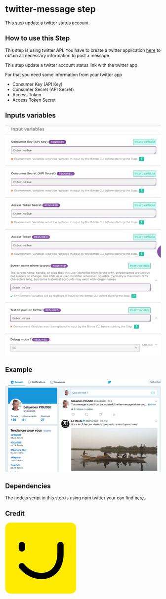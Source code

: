 # twitter-message step

This step update a twitter status account.

## How to use this Step

This step is using twitter API. You have to create a twitter application [here](https://apps.twitter.com/) to obtain all necessary information to post a message.

This step update a twitter account status link with the twitter app.

For that you need some information from your twitter app
* Consumer Key (API Key)
* Consumer Secret (API Secret)
* Access Token
* Access Token Secret

## Inputs variables

![inputs1](docs/twitter-input-variable-1.png)
![inputs2](docs/twitter-input-variable-2.png)

## Example

![example](docs/twitter-update-status-example.png)

## Dependencies

The nodejs script in this step is using npm twitter your can find [here](https://www.npmjs.com/package/twitter).

## Credit

![PagesJaunes](docs/pagesjaunes.png)